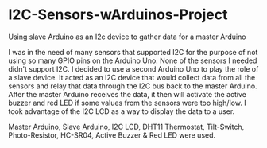 # I2C-Sensors-wArduinos-Project
Using slave Arduino as an I2c device to gather data for a master Arduino


I was in the need of many sensors that supported I2C for the purpose of not using so many GPIO pins on the Arduino Uno. None of the
sensors I needed didn't support I2C. I decided to use a second Arduino Uno to play the role of a slave device. 
It acted as an I2C device that would collect data from all the sensors and relay that data through the I2C bus back to the master Arduino. 
After the master Arduino receives the data, it then will activate the active buzzer and red LED if some values from the sensors were too high/low. I took advantage of
the I2C LCD as a way to display the data to a user. 

Master Arduino, Slave Arduino, I2C LCD, DHT11 Thermostat, Tilt-Switch, Photo-Resistor, HC-SR04, Active Buzzer & Red LED were used.
